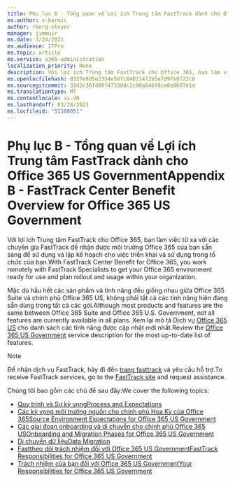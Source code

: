 ```yaml
---
title: Phụ lục B - Tổng quan về Lợi ích Trung tâm FastTrack dành cho Office 365 US Government
ms.author: v-bermic
author: rberg-steyer
manager: jimmuir
ms.date: 3/24/2021
ms.audience: ITPro
ms.topic: article
ms.service: o365-administration
localization_priority: None
description: Với lợi ích Trung tâm FastTrack cho Office 365, bạn làm việc từ xa với các chuyên gia FastTrack để nhận được môi trường Office 365 của bạn sẵn sàng để sử dụng và lập kế hoạch cho việc triển khai và sử dụng trong tổ chức của bạn.
ms.openlocfilehash: 0337e8d5e2354e507c04831472b5e7d9fe8f22cb
ms.sourcegitcommit: 31d2c36fd00f47330dc2c90a646f8ce8a9687e1d
ms.translationtype: MT
ms.contentlocale: vi-VN
ms.lasthandoff: 03/24/2021
ms.locfileid: "51188051"
---
```

# <a name="appendix-b---fasttrack-center-benefit-overview-for-office-365-us-government"></a><span data-ttu-id="56d4b-103">Phụ lục B - Tổng quan về Lợi ích Trung tâm FastTrack dành cho Office 365 US Government</span><span class="sxs-lookup"><span data-stu-id="56d4b-103">Appendix B - FastTrack Center Benefit Overview for Office 365 US Government</span></span>

<span data-ttu-id="56d4b-104">Với lợi ích Trung tâm FastTrack cho Office 365, bạn làm việc từ xa với các chuyên gia FastTrack để nhận được môi trường Office 365 của bạn sẵn sàng để sử dụng và lập kế hoạch cho việc triển khai và sử dụng trong tổ chức của bạn.</span><span class="sxs-lookup"><span data-stu-id="56d4b-104">With FastTrack Center Benefit for Office 365, you work remotely with FastTrack Specialists to get your Office 365 environment ready for use and plan rollout and usage within your organization.</span></span> 
  
<span data-ttu-id="56d4b-105">Mặc dù hầu hết các sản phẩm và tính năng đều giống nhau giữa Office 365 Suite và chính phủ Office 365 US, không phải tất cả các tính năng hiện đang sẵn dùng trong tất cả các gói.</span><span class="sxs-lookup"><span data-stu-id="56d4b-105">Although most products and features are the same between Office 365 Suite and Office 365 U.S. Government, not all features are currently available in all plans.</span></span> <span data-ttu-id="56d4b-106">Xem lại mô tả Dịch vụ [Office 365 US](https://aka.ms/aboutgovcloud) cho danh sách các tính năng được cập nhật mới nhất.</span><span class="sxs-lookup"><span data-stu-id="56d4b-106">Review the [Office 365 US Government](https://aka.ms/aboutgovcloud) service description for the most up-to-date list of features.</span></span>

> [!NOTE]
> <span data-ttu-id="56d4b-107">Để nhận dịch vụ FastTrack, hãy đi đến [trang fasttrack](https://go.microsoft.com/fwlink/?linkid=780698) và yêu cầu hỗ trợ.</span><span class="sxs-lookup"><span data-stu-id="56d4b-107">To receive FastTrack services, go to the [FastTrack site](https://go.microsoft.com/fwlink/?linkid=780698) and request assistance.</span></span>  

<span data-ttu-id="56d4b-108">Chúng tôi bao gồm các chủ đề sau đây:</span><span class="sxs-lookup"><span data-stu-id="56d4b-108">We cover the following topics:</span></span>
- [<span data-ttu-id="56d4b-109">Quy trình và Sự kỳ vọng</span><span class="sxs-lookup"><span data-stu-id="56d4b-109">Process and Expectations</span></span>](process-and-expectations.md) 
- [<span data-ttu-id="56d4b-110">Các kỳ vọng môi trường nguồn cho chính phủ Hoa Kỳ của Office 365</span><span class="sxs-lookup"><span data-stu-id="56d4b-110">Source Environment Expectations for Office 365 US Government</span></span>](US-Gov-appendix-source-environment-expectations.md)   
- [<span data-ttu-id="56d4b-111">Các giai đoạn onboarding và di chuyển cho chính phủ Office 365 US</span><span class="sxs-lookup"><span data-stu-id="56d4b-111">Onboarding and Migration Phases for Office 365 US Government</span></span>](US-Gov-appendix-onboarding-and-migration.md)
- [<span data-ttu-id="56d4b-112">Di chuyển dữ liệu</span><span class="sxs-lookup"><span data-stu-id="56d4b-112">Data Migration</span></span>](data-migration.md)    
- [<span data-ttu-id="56d4b-113">Fasttheo dõi trách nhiệm đối với Office 365 US Government</span><span class="sxs-lookup"><span data-stu-id="56d4b-113">FastTrack Responsibilities for Office 365 US Government</span></span>](US-Gov-appendix-fasttrack-responsibilities.md)   
- [<span data-ttu-id="56d4b-114">Trách nhiệm của bạn đối với Office 365 US Government</span><span class="sxs-lookup"><span data-stu-id="56d4b-114">Your Responsibilities for Office 365 US Government</span></span>](US-Gov-appendix-your-responsibilities.md)    

